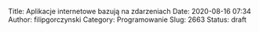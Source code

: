 Title: Aplikacje internetowe bazują na zdarzeniach
Date: 2020-08-16 07:34
Author: filipgorczynski
Category: Programowanie
Slug: 2663
Status: draft


